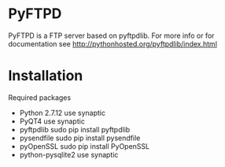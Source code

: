 PyFTPD
=============

PyFTPD is a FTP server based on pyftpdlib.
For more info or for documentation see http://pythonhosted.org/pyftpdlib/index.html

Installation
==============

Required packages
- Python 2.7.12
        use synaptic
- PyQT4
        use synaptic
- pyftpdlib
        sudo pip install pyftpdlib
- pysendfile
        sudo pip install pysendfile
- pyOpenSSL
        sudo pip install PyOpenSSL
- python-pysqlite2
        use synaptic
